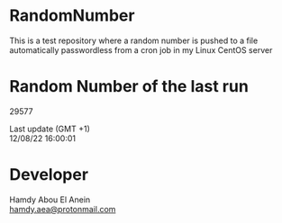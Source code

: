 # RandomNumber    
This is a test repository where a random number is pushed to a file automatically passwordless from a cron job in my Linux CentOS server    
# Random Number of the last run   
29577
      
Last update (GMT +1)    
12/08/22 16:00:01
# Developer    
Hamdy Abou El Anein   
hamdy.aea@protonmail.com
